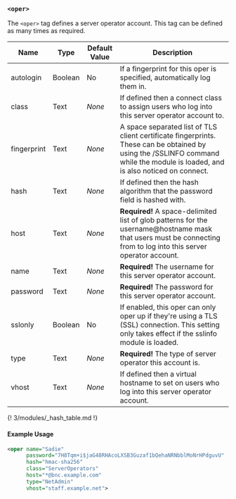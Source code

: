 <!-- This file contains a page fragment. Any changes will affect all pages that include it. -->

### `<oper>`

The `<oper>` tag defines a server operator account. This tag can be defined as many times as required.

Name        | Type    | Default Value | Description
----------- | ------- | ------------- | -----------
autologin   | Boolean | No            | If a fingerprint for this oper is specified, automatically log them in.
class       | Text    | *None*        | If defined then a connect class to assign users who log into this server operator account to.
fingerprint | Text    | *None*        | A space separated list of TLS client certificate fingerprints. These can be obtained by using the /SSLINFO command while the module is loaded, and is also noticed on connect.
hash        | Text    | *None*        | If defined then the hash algorithm that the password field is hashed with.
host        | Text    | *None*        | **Required!** A space-delimited list of glob patterns for the username@hostname mask that users must be connecting from to log into this server operator account.
name        | Text    | *None*        | **Required!** The username for this server operator account.
password    | Text    | *None*        | **Required!** The password for this server operator account.
sslonly     | Boolean | No            | If enabled, this oper can only oper up if they're using a TLS (SSL) connection.  This setting only takes effect if the sslinfo module is loaded.
type        | Text    | *None*        | **Required!** The type of server operator this account is.
vhost       | Text    | *None*        | If defined then a virtual hostname to set on users who log into this server operator account.

{! 3/modules/_hash_table.md !}

#### Example Usage

```xml
<oper name="Sadie"
      password="7H8Tqm+i$jaG48RHAcoLXSB3Guzaf1bQehaNRNbblMoNrHPdguvU"
      hash="hmac-sha256"
      class="ServerOperators"
      host="*@bnc.example.com"
      type="NetAdmin"
      vhost="staff.example.net">
```
